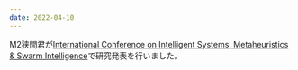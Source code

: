 ```yaml
---
date: 2022-04-10
---
```

M2狭間君が<a href="http://www.ismsi.org/schedule.html">International Conference on Intelligent Systems, Metaheuristics & Swarm Intelligence</a>で研究発表を行いました。 
